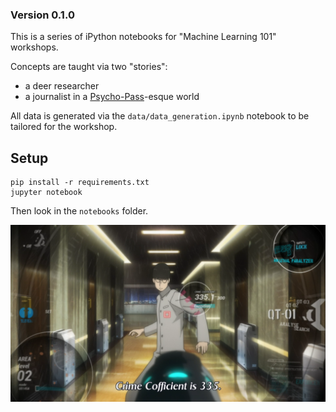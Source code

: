 ### Version 0.1.0

This is a series of iPython notebooks for "Machine Learning 101" workshops.

Concepts are taught via two "stories":

- a deer researcher
- a journalist in a [Psycho-Pass](https://en.wikipedia.org/wiki/Psycho-Pass)-esque world

All data is generated via the `data/data_generation.ipynb` notebook to be tailored for the workshop.

## Setup

    pip install -r requirements.txt
    jupyter notebook

Then look in the `notebooks` folder.

![Psycho-Pass](assets/psychopass.png)